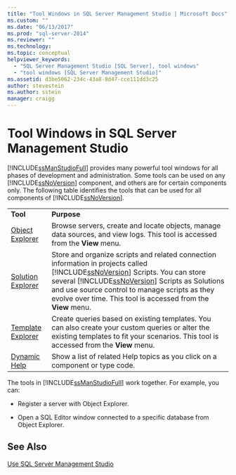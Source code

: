 ```yaml
---
title: "Tool Windows in SQL Server Management Studio | Microsoft Docs"
ms.custom: ""
ms.date: "06/13/2017"
ms.prod: "sql-server-2014"
ms.reviewer: ""
ms.technology:
ms.topic: conceptual
helpviewer_keywords: 
  - "SQL Server Management Studio [SQL Server], tool windows"
  - "tool windows [SQL Server Management Studio]"
ms.assetid: d3be5062-234c-43a8-8d47-cce111dd3c25
author: stevestein
ms.author: sstein
manager: craigg
---
```

# Tool Windows in SQL Server Management Studio
  [!INCLUDE[ssManStudioFull](../includes/ssmanstudiofull-md.md)] provides many powerful tool windows for all phases of development and administration. Some tools can be used on any [!INCLUDE[ssNoVersion](../includes/ssnoversion-md.md)] component, and others are for certain components only. The following table identifies the tools that can be used for all components of [!INCLUDE[ssNoVersion](../includes/ssnoversion-md.md)].  
  
|||  
|-|-|  
|**Tool**|**Purpose**|  
|[Object Explorer](object/object-explorer.md)|Browse servers, create and locate objects, manage data sources, and view logs. This tool is accessed from the **View** menu.|  
|[Solution Explorer](solution/solution-explorer.md)|Store and organize scripts and related connection information in projects called [!INCLUDE[ssNoVersion](../includes/ssnoversion-md.md)] Scripts. You can store several [!INCLUDE[ssNoVersion](../includes/ssnoversion-md.md)] Scripts as Solutions and use source control to manage scripts as they evolve over time. This tool is accessed from the **View** menu.|  
|[Template Explorer](template/template-explorer.md)|Create queries based on existing templates. You can also create your custom queries or alter the existing templates to fit your scenarios. This tool is accessed from the **View** menu.|  
|[Dynamic Help](sql-server-management-studio-ssms.md)|Show a list of related Help topics as you click on a component or type code.|  
  
 The tools in [!INCLUDE[ssManStudioFull](../includes/ssmanstudiofull-md.md)] work together. For example, you can:  
  
-   Register a server with Object Explorer.  
  
-   Open a SQL Editor window connected to a specific database from Object Explorer.  
  
## See Also  
 [Use SQL Server Management Studio](../database-engine/use-sql-server-management-studio.md)  
  
  
